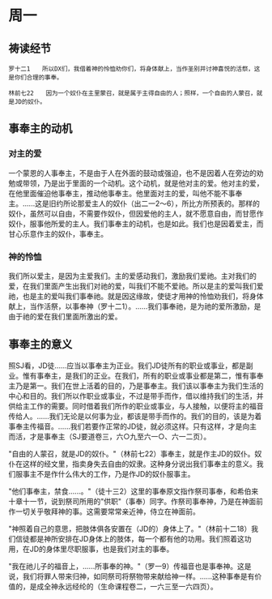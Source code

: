 # 周一

## 祷读经节
```
罗十二1　　所以DX们，我借着神的怜恤劝你们，将身体献上，当作圣别并讨神喜悦的活祭，这是你们合理的事奉。

林前七22　　因为一个奴仆在主里蒙召，就是属于主得自由的人；照样，一个自由的人蒙召，就是JD的奴仆。
```

## 事奉主的动机

### 对主的爱

一个蒙恩的人事奉主，不是由于人在外面的鼓动或强迫，也不是因着人在旁边的劝勉或带领，乃是出于里面的一个动机。这个动机，就是他对主的爱。他对主的爱，在他里面催迫他事奉主，推动他事奉主。他里面对主的爱，叫他不能不事奉主。......这是旧约所论那爱主人的奴仆（出二一2～6），所比方所预表的。那样的奴仆，虽然可以自由，不需要作奴仆，但因爱他的主人，就不愿意自由，而甘愿作奴仆，服事他所爱的主人。我们事奉主的动机，也是如此。我们也是因着爱主，而甘心乐意作主的奴仆，事奉主。

### 神的怜恤

我们所以爱主，是因为主爱我们。主的爱感动我们，激励我们爱祂。主对我们的爱，在我们里面产生出我们对祂的爱，叫我们不能不爱祂。所以是主的爱叫我们爱祂，也是主的爱叫我们事奉祂。就是因这缘故，使徒才用神的怜恤劝我们，将身体献上，当作活祭，以事奉神（罗十二1）。......我们事奉祂，是为祂的爱所激励，是由于祂的爱在我们里面所激出的爱。

## 事奉主的意义

照SJ看，JD徒......应当以事奉主为正业。我们JD徒所有的职业或事业，都是副业。惟有事奉主，是我们的正业。在我们，所有的职业或事业都是第二，惟有事奉主乃是第一。我们在世上活着的目的，乃是事奉主。我们该以事奉主为我们生活的中心和目的。我们所以作职业或事业，不过是带手而作，借以维持我们的生活，并供给主工作的需要。同时借着我们所作的职业或事业，与人接触，以便将主的福音传给人。......我们无论是以何事为业，都该是带手而作的。我们的目的，该是为着事奉主传福音。......我们若要作正常的JD徒，就必须这样。只有这样，才是向主而活，才是事奉主（SJ要道卷三，六○九至六一○、六一二页）。

"自由的人蒙召，就是JD的奴仆。"（林前七22）事奉主，就是作主JD的奴仆。奴仆在这样的经文里，指卖身失去自由的奴隶。这种身分说出我们事奉主的意义。我们服事主不是作什么伟大的工作，乃是作JD的奴仆服事主。

"他们事奉主，禁食......。"（徒十三2）这里的事奉原文指作祭司事奉，和希伯来十章十一节，说到祭司所用的"供职"（事奉）同字。作祭司事奉神，乃是在神面前作一切关乎敬拜神的事。这需要常常亲近神，侍立在神面前。

"神照着自己的意思，把肢体俱各安置在（JD的）身体上了。"（林前十二18）我们信徒都是神所安排在JD身体上的肢体，每一个都有他的功用。我们照着这功用，在JD的身体里尽职服事，也是我们对主的事奉。

"我在祂儿子的福音上，......所事奉的神。"（罗一9）传福音也是事奉神。这是说，我们将罪人带来归神，如同祭司将祭物带来献给神一样。......这种事奉是有价值的，是成全神永远经纶的（生命课程卷二，一六三至一六四页）。
